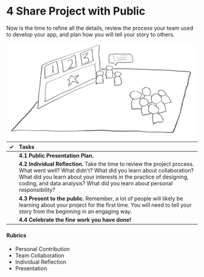 # 4 Share Project with Public

Now is the time to refine all the details, review the process your team used to develop your app, and plan how you will tell your story to others.

![](../.gitbook/assets/trivia-phase-4-drawing-alpha.png)

| **✓** | **Tasks** |
| :---: | :--- |
|  | **4.1 Public Presentation Plan.** |
|  | **4.2 Individual Reflection.** Take the time to review the project process. What went well? What didn't? What did you learn about collaboration? What did you learn about your interests in the practice of designing, coding, and data analysis? What did you learn about personal responsibility? |
|  | **4.3 Present to the public.** Remember, a lot of people will likely be learning about your project for the first time. You will need to tell your story from the beginning in an engaging way. |
|  | **4.4 Celebrate the fine work you have done!** |

#### Rubrics

* Personal Contribution
* Team Collaboration
* Individual Reflection
* Presentation

